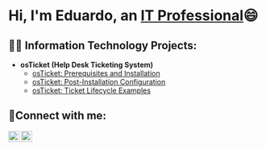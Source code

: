 <h1>Hi, I'm Eduardo, an <a href="[https://linkedin.com/in/Josh](https://www.linkedin.com/in/eduardo-villagomez-882316198/)">IT Professional</a>😄</h1>

<h2>👨‍💻 Information Technology Projects:</h2>

- <b>osTicket (Help Desk Ticketing System)</b>
  - [osTicket: Prerequisites and Installation](https://github.com/eduardovillagomez14/osticket-prereqs)
  - [osTicket: Post-Installation Configuration](https://github.com/eduardovillagomez14/post-install-config)
  - [osTicket: Ticket Lifecycle Examples](https://github.com/eduardovillagomez14/ticket-lifecycle)

<h2>🤳Connect with me:</h2>

[<img align="left" alt="Josh | LinkedIn" width="22px" src="https://cdn.jsdelivr.net/npm/simple-icons@v3/icons/linkedin.svg" />][linkedin]
[<img align="left" alt="Josh | Instagram" width="22px" src="https://cdn.jsdelivr.net/npm/simple-icons@v3/icons/instagram.svg" />][instagram]

[instagram]: https://www.instagram.com/eduardo_villagomez
[linkedin]: https://www.linkedin.com/in/eduardo-villagomez-882316198/

